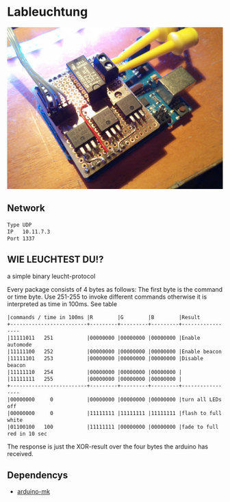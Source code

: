 Lableuchtung
============

![arduino with shield](misc/arduino.jpg)

## Network
    Type UDP
    IP   10.11.7.3
    Port 1337

## WIE LEUCHTEST DU!?
a simple binary leucht-protocol

Every package consists of 4 bytes as follows:
The first byte is the command or time byte. Use 251-255 to invoke
different commands otherwise it is interpreted as time in 100ms. See table

    |commands / time in 100ms |R        |G        |B        |Result
    +-------------------------+---------+---------+---------+-----------------
    |11111011   251           |00000000 |00000000 |00000000 |Enable automode
    |11111100   252           |00000000 |00000000 |00000000 |Enable beacon
    |11111101   253           |00000000 |00000000 |00000000 |Disable beacon
    |11111110   254           |00000000 |00000000 |00000000 |
    |11111111   255           |00000000 |00000000 |00000000 |
    +-------------------------+---------+---------+---------+-----------------
    |00000000     0           |00000000 |00000000 |00000000 |turn all LEDs off
    |00000000     0           |11111111 |11111111 |11111111 |flash to full white
    |01100100   100           |11111111 |00000000 |00000000 |fade to full red in 10 sec

The response is just the XOR-result over the four bytes the arduino has received.


## Dependencys
  * [arduino-mk](https://github.com/sudar/Arduino-Makefile)

